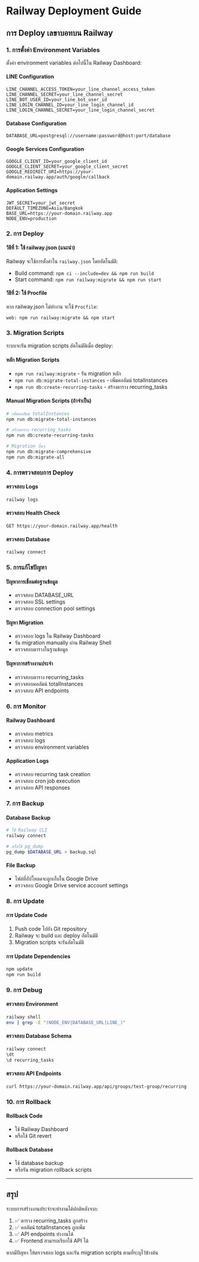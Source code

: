 # Railway Deployment Guide

## การ Deploy เลขาบอทบน Railway

### 1. การตั้งค่า Environment Variables

ตั้งค่า environment variables ต่อไปนี้ใน Railway Dashboard:

#### LINE Configuration
```
LINE_CHANNEL_ACCESS_TOKEN=your_line_channel_access_token
LINE_CHANNEL_SECRET=your_line_channel_secret
LINE_BOT_USER_ID=your_line_bot_user_id
LINE_LOGIN_CHANNEL_ID=your_line_login_channel_id
LINE_LOGIN_CHANNEL_SECRET=your_line_login_channel_secret
```

#### Database Configuration
```
DATABASE_URL=postgresql://username:password@host:port/database
```

#### Google Services Configuration
```
GOOGLE_CLIENT_ID=your_google_client_id
GOOGLE_CLIENT_SECRET=your_google_client_secret
GOOGLE_REDIRECT_URI=https://your-domain.railway.app/auth/google/callback
```

#### Application Settings
```
JWT_SECRET=your_jwt_secret
DEFAULT_TIMEZONE=Asia/Bangkok
BASE_URL=https://your-domain.railway.app
NODE_ENV=production
```

### 2. การ Deploy

#### วิธีที่ 1: ใช้ railway.json (แนะนำ)
Railway จะใช้การตั้งค่าใน `railway.json` โดยอัตโนมัติ:
- Build command: `npm ci --include=dev && npm run build`
- Start command: `npm run railway:migrate && npm run start`

#### วิธีที่ 2: ใช้ Procfile
หาก railway.json ไม่ทำงาน จะใช้ `Procfile`:
```
web: npm run railway:migrate && npm start
```

### 3. Migration Scripts

ระบบจะรัน migration scripts อัตโนมัติเมื่อ deploy:

#### หลัก Migration Scripts
- `npm run railway:migrate` - รัน migration หลัก
- `npm run db:migrate-total-instances` - เพิ่มคอลัมน์ totalInstances
- `npm run db:create-recurring-tasks` - สร้างตาราง recurring_tasks

#### Manual Migration Scripts (ถ้าจำเป็น)
```bash
# เพิ่มคอลัมน์ totalInstances
npm run db:migrate-total-instances

# สร้างตาราง recurring_tasks
npm run db:create-recurring-tasks

# Migration อื่นๆ
npm run db:migrate-comprehensive
npm run db:migrate-all
```

### 4. การตรวจสอบการ Deploy

#### ตรวจสอบ Logs
```bash
railway logs
```

#### ตรวจสอบ Health Check
```
GET https://your-domain.railway.app/health
```

#### ตรวจสอบ Database
```bash
railway connect
```

### 5. การแก้ไขปัญหา

#### ปัญหาการเชื่อมต่อฐานข้อมูล
- ตรวจสอบ DATABASE_URL
- ตรวจสอบ SSL settings
- ตรวจสอบ connection pool settings

#### ปัญหา Migration
- ตรวจสอบ logs ใน Railway Dashboard
- รัน migration manually ผ่าน Railway Shell
- ตรวจสอบตารางในฐานข้อมูล

#### ปัญหาการสร้างงานประจำ
- ตรวจสอบตาราง recurring_tasks
- ตรวจสอบคอลัมน์ totalInstances
- ตรวจสอบ API endpoints

### 6. การ Monitor

#### Railway Dashboard
- ตรวจสอบ metrics
- ตรวจสอบ logs
- ตรวจสอบ environment variables

#### Application Logs
- ตรวจสอบ recurring task creation
- ตรวจสอบ cron job execution
- ตรวจสอบ API responses

### 7. การ Backup

#### Database Backup
```bash
# ใช้ Railway CLI
railway connect

# หรือใช้ pg_dump
pg_dump $DATABASE_URL > backup.sql
```

#### File Backup
- ไฟล์ที่อัปโหลดจะถูกเก็บใน Google Drive
- ตรวจสอบ Google Drive service account settings

### 8. การ Update

#### การ Update Code
1. Push code ไปยัง Git repository
2. Railway จะ build และ deploy อัตโนมัติ
3. Migration scripts จะรันอัตโนมัติ

#### การ Update Dependencies
```bash
npm update
npm run build
```

### 9. การ Debug

#### ตรวจสอบ Environment
```bash
railway shell
env | grep -E "(NODE_ENV|DATABASE_URL|LINE_)"
```

#### ตรวจสอบ Database Schema
```bash
railway connect
\dt
\d recurring_tasks
```

#### ตรวจสอบ API Endpoints
```bash
curl https://your-domain.railway.app/api/groups/test-group/recurring
```

### 10. การ Rollback

#### Rollback Code
- ใช้ Railway Dashboard
- หรือใช้ Git revert

#### Rollback Database
- ใช้ database backup
- หรือรัน migration rollback scripts

---

## สรุป

ระบบการสร้างงานประจำจะทำงานได้ปกติหลังจาก:
1. ✅ ตาราง recurring_tasks ถูกสร้าง
2. ✅ คอลัมน์ totalInstances ถูกเพิ่ม
3. ✅ API endpoints ทำงานได้
4. ✅ Frontend สามารถเรียกใช้ API ได้

หากมีปัญหา ให้ตรวจสอบ logs และรัน migration scripts ตามที่ระบุไว้ข้างต้น
